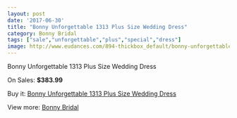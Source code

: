 ```yaml
---
layout: post
date: '2017-06-30'
title: "Bonny Unforgettable 1313 Plus Size Wedding Dress"
category: Bonny Bridal
tags: ["sale","unforgettable","plus","special","dress"]
image: http://www.eudances.com/894-thickbox_default/bonny-unforgettable-1313-plus-size-wedding-dress.jpg
---
```

Bonny Unforgettable 1313 Plus Size Wedding Dress

On Sales: **$383.99**
<a href="https://www.eudances.com/en/bonny-bridal/311-bonny-unforgettable-1313-plus-size-wedding-dress.html"><amp-img layout="responsive" width="600" height="600" src="//www.eudances.com/894-thickbox_default/bonny-unforgettable-1313-plus-size-wedding-dress.jpg" alt="Bonny Unforgettable 1313 Plus Size Wedding Dress 0" /></a>
<a href="https://www.eudances.com/en/bonny-bridal/311-bonny-unforgettable-1313-plus-size-wedding-dress.html"><amp-img layout="responsive" width="600" height="600" src="//www.eudances.com/895-thickbox_default/bonny-unforgettable-1313-plus-size-wedding-dress.jpg" alt="Bonny Unforgettable 1313 Plus Size Wedding Dress 1" /></a>

Buy it: [Bonny Unforgettable 1313 Plus Size Wedding Dress](https://www.eudances.com/en/bonny-bridal/311-bonny-unforgettable-1313-plus-size-wedding-dress.html "Bonny Unforgettable 1313 Plus Size Wedding Dress")

View more: [Bonny Bridal](https://www.eudances.com/en/3-bonny-bridal "Bonny Bridal")